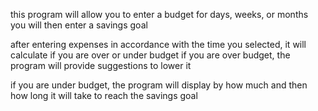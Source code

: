 this program will allow you to enter a budget for days, weeks, or months
you will then enter a savings goal

after entering expenses in accordance with the time you selected, it will calculate if you are over or under budget
if you are over budget, the program will provide suggestions to lower it

if you are under budget, the program will display by how much and then how long it will take to reach the savings goal
